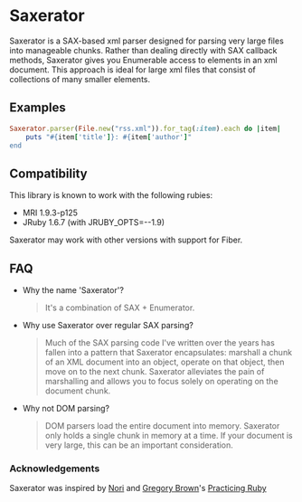 Saxerator
=========

Saxerator is a SAX-based xml parser designed for parsing very large files into manageable chunks. Rather than
dealing directly with SAX callback methods, Saxerator gives you Enumerable access to elements in an xml document.
This approach is ideal for large xml files that consist of collections of many smaller elements.

Examples
--------

```ruby
Saxerator.parser(File.new("rss.xml")).for_tag(:item).each do |item|
    puts "#{item['title']}: #{item['author']"
end
```

Compatibility
-------------
This library is known to work with the following rubies:

* MRI 1.9.3-p125
* JRuby 1.6.7 (with JRUBY_OPTS=--1.9)

Saxerator may work with other versions with support for Fiber.

FAQ
---
* Why the name 'Saxerator'?

  > It's a combination of SAX + Enumerator.

* Why use Saxerator over regular SAX parsing?

  > Much of the SAX parsing code I've written over the years has fallen into a pattern that Saxerator encapsulates:
  > marshall a chunk of an XML document into an object, operate on that object, then move on to the
  > next chunk. Saxerator alleviates the pain of marshalling and allows you to focus solely on operating on the
  > document chunk.

* Why not DOM parsing?

  > DOM parsers load the entire document into memory. Saxerator only holds a single chunk in memory at a time. If your
  > document is very large, this can be an important consideration.

### Acknowledgements ###
Saxerator was inspired by [Nori](https://github.com/rubiii/nori) and [Gregory Brown](http://majesticseacreature.com/)'s
[Practicing Ruby](http://practicingruby.com/)